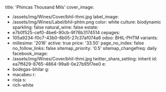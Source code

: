 title: 'Phincas Thousand Mils'
cover_image:
  - /assets/img/Wines/Cover/bhil-thmi.jpg
label_image:
  - /assets/img/Wines/Label/bhil-phtm.png
color: white
culture: biodynamic
sparkling: false
natural_wine: false
estate:
  - e7b0f525-cef0-4be6-90cb-9f76b3174514
cepages:
  - 105a9234-f0c7-43b0-8b05-27c37af074a6
odoo: BHIL-PHTM
variants:
  -
    millesime: '2016'
    active: true
    price: '33.50'
page_no_index: false
no_follow_links: false
sitemap_priority: '0.5'
sitemap_changefreq: daily
facebook_image:
  - /assets/img/Wines/Cover/bhil-thmi.jpg
twitter_share_setting: inherit
id: ea7ff429-8765-4864-99a8-0e27b95f7ee0
e:
  - bodegas-bhilar
g:
  - macabeu
r:
  - rioja
s:
  - rich-white
